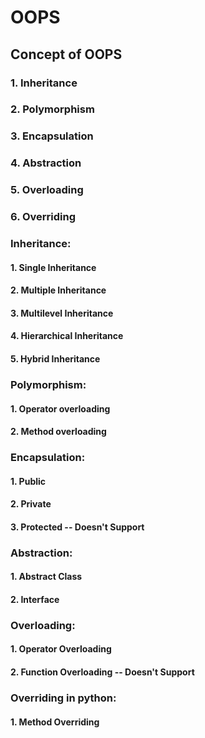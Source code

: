 # OOPS

## Concept of OOPS
### 1. Inheritance
### 2. Polymorphism
### 3. Encapsulation
### 4. Abstraction
### 5. Overloading
### 6. Overriding


### Inheritance: 

#### 1. Single Inheritance
#### 2. Multiple Inheritance
#### 3. Multilevel Inheritance
#### 4. Hierarchical Inheritance
#### 5. Hybrid Inheritance

### Polymorphism:

#### 1. Operator overloading
#### 2. Method overloading

### Encapsulation:

#### 1. Public
#### 2. Private
#### 3. Protected -- Doesn't Support 

### Abstraction:

#### 1. Abstract Class
#### 2. Interface

### Overloading:

#### 1. Operator Overloading
#### 2. Function Overloading -- Doesn't Support 

### Overriding in python:

#### 1. Method Overriding
